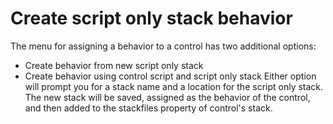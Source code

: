 # Create script only stack behavior
The menu for assigning a behavior to a control has two additional options:
- Create behavior from new script only stack
- Create behavior using control script and script only stack
Either option will prompt you for a stack name and a location for the script only stack.
The new stack will be saved, assigned as the behavior of the control, and then added
to the stackfiles property of control's stack.